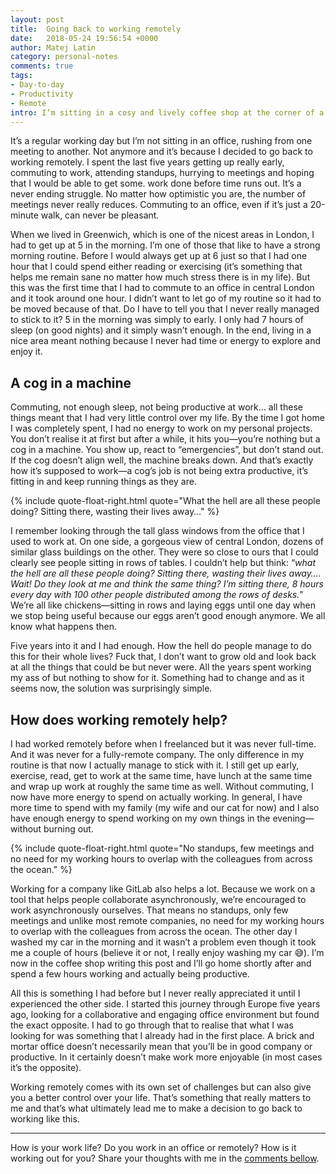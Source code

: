```yaml
---
layout: post
title:  Going back to working remotely
date:   2018-05-24 19:56:54 +0000
author: Matej Latin
category: personal-notes
comments: true
tags:
- Day-to-day
- Productivity
- Remote
intro: I’m sitting in a cosy and lively coffee shop at the corner of a busy street in central Edinburgh, just a few minutes from where I now live. We moved to this beautiful city two months ago simply because we liked it.
---
```


It’s a regular working day but I’m not sitting in an office, rushing from one meeting to another. Not anymore and it’s because I decided to go back to working remotely. I spent the last five years getting up really early, commuting to work, attending standups, hurrying to meetings and hoping that I would be able to get some. work done before time runs out. It’s a never ending struggle. No matter how optimistic you are, the number of meetings never really reduces. Commuting to an office, even if it’s just a 20-minute walk, can never be pleasant.

When we lived in Greenwich, which is one of the nicest areas in London, I had to get up at 5 in the morning. I’m one of those that like to have a strong morning routine. Before I would always get up at 6 just so that I had one hour that I could spend either reading or exercising (it’s something that helps me remain sane no matter how much stress there is in my life). But this was the first time that I had to commute to an office in central London and it took around one hour.  I didn’t want to let go of my routine so it had to be moved because of that. Do I have to tell you that I never really managed to stick to it? 5 in the morning was simply to early. I only had 7 hours of sleep (on good nights) and it simply wasn’t enough. In the end, living in a nice area meant nothing because I never had time or energy to explore and enjoy it.

## A cog in a machine
Commuting, not enough sleep, not being productive at work… all these things meant that I had very little control over my life. By the time I got home I was completely spent, I had no energy to work on my personal projects. You don’t realise it at first but after a while, it hits you—you’re nothing but a cog in a machine. You show up, react to “emergencies”, but don’t stand out. If the cog doesn’t align well, the machine breaks down. And that’s exactly how it’s supposed to work—a cog’s job is not being extra productive, it’s fitting in and keep running things as they are.

{% include quote-float-right.html quote="What the hell are all these people doing? Sitting there, wasting their lives away…" %}

I remember looking through the tall glass windows from the office that I used to work at. On one side, a gorgeous view of central London, dozens of similar glass buildings on the other. They were so close to ours that I could clearly see people sitting in rows of tables. I couldn’t help but think: “*what the hell are all these people doing? Sitting there, wasting their lives away….  Wait! Do they look at me and think the same thing? I’m sitting there, 8 hours every day with 100 other people distributed among the rows of desks.*” We’re all like chickens—sitting in rows and laying eggs until one day when we stop being useful because our eggs aren’t good enough anymore. We all know what happens then.

Five years into it and I had enough. How the hell do people manage to do this for their whole lives? Fuck that, I don’t want to grow old and look back at all the things that could be but never were. All the years spent working my ass of but nothing to show for it. Something had to change and as it seems now, the solution was surprisingly simple.

## How does working remotely help?
I had worked remotely before when I freelanced but it was never full-time. And it was never for a fully-remote company. The only difference in my routine is that now I actually manage to stick with it. I still get up early, exercise, read, get to work at the same time, have lunch at the same time and wrap up work at roughly the same time as well. Without commuting, I now have more energy to spend on actually working. In general, I have more time to spend with my family (my wife and our cat for now) and I also have enough energy to spend working on my own things in the evening—without burning out.

{% include quote-float-right.html quote="No standups, few meetings and no need for my working hours to overlap with the colleagues from across the ocean." %}

Working for a company like GitLab also helps a lot. Because we work on a tool that helps people collaborate asynchronously, we’re encouraged to work asynchronously ourselves. That means no standups, only few meetings and unlike most remote companies, no need for my working hours to overlap with the colleagues from across the ocean. The other day I washed my car in the morning and it wasn’t a problem even though it took me a couple of hours (believe it or not, I really enjoy washing my car 😅). I’m now in the coffee shop writing this post and I’ll go home shortly after and spend a few hours working and actually being productive.

All this is something I had before but I never really appreciated it until I experienced the other side. I started this journey through Europe five years ago, looking for a collaborative and engaging office environment but found the exact opposite. I had to go through that to realise that what I was looking for was something that I already had in the first place. A brick and mortar office doesn’t necessarily mean that you’ll be in good company or productive. In it certainly doesn’t make work more enjoyable (in most cases it’s the opposite).

Working remotely comes with its own set of challenges but can also give you a better control over your life. That’s something that really matters to me and that’s what ultimately lead me to make a decision to go back to working like this.

---
How is your work life? Do you work in an office or remotely? How is it working out for you? Share your thoughts with me in the [comments bellow](#comments).